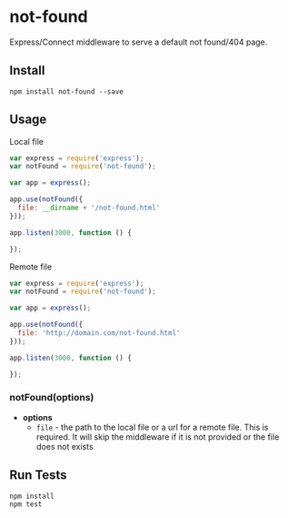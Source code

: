 # not-found

Express/Connect middleware to serve a default not found/404 page.

## Install

```
npm install not-found --save
```

## Usage

Local file

```js
var express = require('express');
var notFound = require('not-found');

var app = express();

app.use(notFound({
  file: __dirname + '/not-found.html'
}));

app.listen(3000, function () {

});
```

Remote file

```js
var express = require('express');
var notFound = require('not-found');

var app = express();

app.use(notFound({
  file: 'http://domain.com/not-found.html'
}));

app.listen(3000, function () {

});
```

### notFound(options)

* **options**
  * `file` - the path to the local file or a url for a remote file. This is required. It will skip the middleware if it is not provided or the file does not exists

## Run Tests

```
npm install
npm test
```


